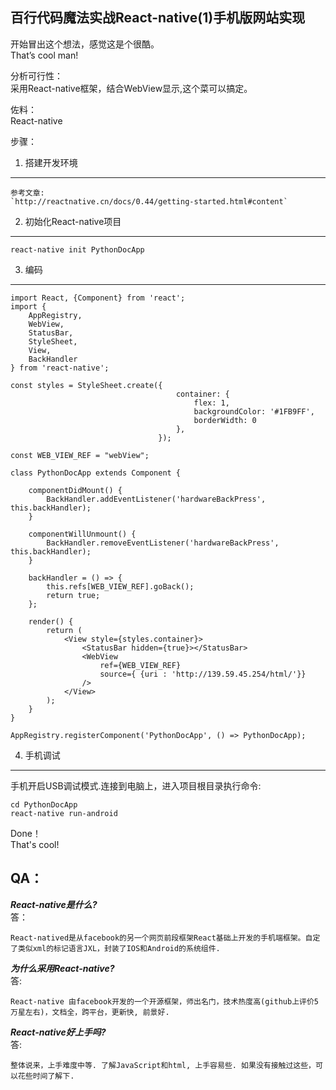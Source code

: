 百行代码魔法实战React-native(1)手机版网站实现
---


开始冒出这个想法，感觉这是个很酷。   
That’s cool man!   


分析可行性：   
采用React-native框架，结合WebView显示,这个菜可以搞定。   


佐料：   
React-native   


步骤：   

1. 搭建开发环境   
---

	参考文章:	
	`http://reactnative.cn/docs/0.44/getting-started.html#content`	
	
2. 初始化React-native项目
---        

	react-native init PythonDocApp   


3. 编码
---




	import React, {Component} from 'react';
	import {
	    AppRegistry,
	    WebView,
	    StatusBar,
	    StyleSheet,
	    View,
	    BackHandler
	} from 'react-native';
	
	const styles = StyleSheet.create({
	                                     container: {
	                                         flex: 1,
	                                         backgroundColor: '#1FB9FF',
	                                         borderWidth: 0
	                                     },
	                                 });
	
	const WEB_VIEW_REF = "webView";
	
	class PythonDocApp extends Component {
	
	    componentDidMount() {
	        BackHandler.addEventListener('hardwareBackPress', this.backHandler);
	    }
	
	    componentWillUnmount() {
	        BackHandler.removeEventListener('hardwareBackPress', this.backHandler);
	    }
	
	    backHandler = () => {
	        this.refs[WEB_VIEW_REF].goBack();
	        return true;
	    };
	
	    render() {
	        return (
	            <View style={styles.container}>
	                <StatusBar hidden={true}></StatusBar>
	                <WebView
	                    ref={WEB_VIEW_REF}
	                    source={ {uri : 'http://139.59.45.254/html/'}}
	                />
	            </View>
	        );
	    }
	}
	
	AppRegistry.registerComponent('PythonDocApp', () => PythonDocApp);
	
   
4. 手机调试   
---

手机开启USB调试模式.连接到电脑上，进入项目根目录执行命令:

	cd PythonDocApp   
	react-native run-android   


Done！   
That's cool!   



QA：
---

***React-native是什么?***   
答：

	React-natived是从facebook的另一个网页前段框架React基础上开发的手机端框架。自定了类似xml的标记语言JXL，封装了IOS和Android的系统组件.


***为什么采用React-native?***      
答:

	React-native 由facebook开发的一个开源框架，师出名门，技术热度高(github上评价5万星左右)，文档全，跨平台，更新快, 前景好.

***React-native好上手吗?***   
答:

	整体说来，上手难度中等. 了解JavaScript和html, 上手容易些. 如果没有接触过这些，可以花些时间了解下.

